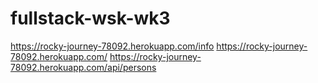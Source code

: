 # fullstack-wsk-wk3
https://rocky-journey-78092.herokuapp.com/info
https://rocky-journey-78092.herokuapp.com/
https://rocky-journey-78092.herokuapp.com/api/persons